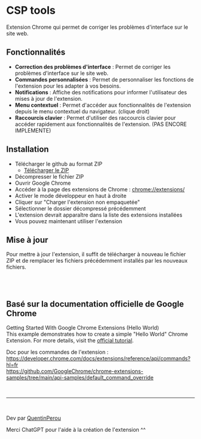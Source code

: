 # CSP tools

Extension Chrome qui permet de corriger les problèmes d'interface sur le site web.

## Fonctionnalités
- **Correction des problèmes d'interface** : Permet de corriger les problèmes d'interface sur le site web.
- **Commandes personnalisées** : Permet de personnaliser les fonctions de l'extension pour les adapter à vos besoins.
- **Notifications** : Affiche des notifications pour informer l'utilisateur des mises à jour de l'extension.
- **Menu contextuel** : Permet d'accéder aux fonctionnalités de l'extension depuis le menu contextuel du navigateur. (clique droit)
- **Raccourcis clavier** : Permet d'utiliser des raccourcis clavier pour accéder rapidement aux fonctionnalités de l'extension. (PAS ENCORE IMPLEMENTE)


## Installation

- Télécharger le github au format ZIP 
    - [Télécharger le ZIP](https://github.com/ConceptStorePhoto/chrome-extensions-CSP-tools/archive/refs/heads/main.zip)
- Décompresser le fichier ZIP
- Ouvrir Google Chrome
- Accéder à la page des extensions de Chrome : [chrome://extensions/](chrome://extensions/)
- Activer le mode développeur en haut à droite
- Cliquer sur "Charger l'extension non empaquetée"
- Sélectionner le dossier décompressé précédemment
- L'extension devrait apparaître dans la liste des extensions installées
- Vous pouvez maintenant utiliser l'extension

## Mise à jour
Pour mettre à jour l'extension, il suffit de télécharger à nouveau le fichier ZIP et de remplacer les fichiers précédemment installés par les nouveaux fichiers.


<br>
<br>


## Basé sur la documentation officielle de Google Chrome

Getting Started With Google Chrome Extensions (Hello World)  
This example demonstrates how to create a simple "Hello World" Chrome Extension.
For more details, visit the [official tutorial](https://developer.chrome.com/docs/extensions/get-started/tutorial/hello-world).


Doc pour les commandes de l'extension :  
https://developer.chrome.com/docs/extensions/reference/api/commands?hl=fr  
https://github.com/GoogleChrome/chrome-extensions-samples/tree/main/api-samples/default_command_override

<br> 

----
<br>

Dev par [QuentinPerou](https://github.com/quentinperou)  

Merci ChatGPT pour l'aide à la création de l'extension ^^